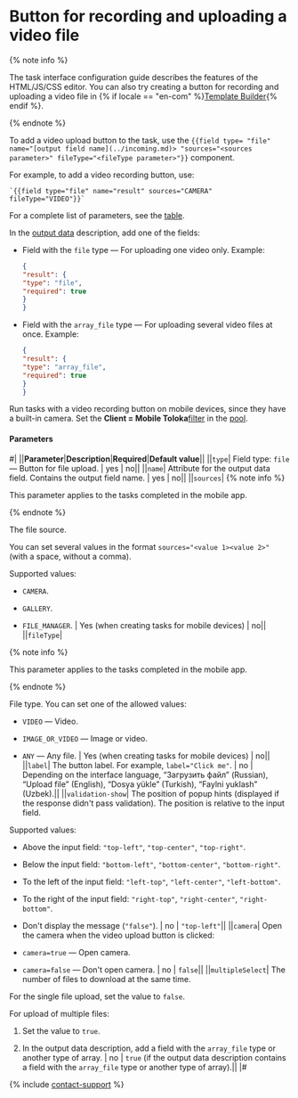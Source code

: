# Button for recording and uploading a video file

{% note info %}

The task interface configuration guide describes the features of the HTML/JS/CSS editor. You can also try creating a button for recording and uploading a video file in {% if locale == "en-com" %}[Template Builder](../../../template-builder/reference/field.media-file.md){% endif %}.

{% endnote %}

To add a video upload button to the task, use the `{{field type= "file" name="[output field name](../incoming.md)> "sources="<sources parameter>" fileType="<fileType parameter>"}}` component.

For example, to add a video recording button, use:

```plaintext
`{{field type="file" name="result" sources="CAMERA" fileType="VIDEO"}}`
```

For a complete list of parameters, see the [table](#table_param).

In the [output data](../incoming.md) description, add one of the fields:

- Field with the `file` type — For uploading one video only. Example:

    ```json
    {
    "result": {
    "type": "file",
    "required": true
    }
    }
    ```

- Field with the `array_file` type — For uploading several video files at once. Example:

    ```json
    {
    "result": {
    "type": "array_file",
    "required": true
    }
    }
    ```

Run tasks with a video recording button on mobile devices, since they have a built-in camera. Set the **Client = Mobile Toloka**[filter](../filters.md) in the [pool](../../../glossary.md#pool).

#### Parameters

#|
||**Parameter**|**Description**|**Required**|**Default value**||
||`type`| Field type: `file` — Button for file upload. | yes | no||
||`name`| Attribute for the output data field. Contains the output field name. | yes | no||
||`sources`| {% note info %}

This parameter applies to the tasks completed in the mobile app.

{% endnote %}

The file source.

You can set several values in the format `sources="<value 1><value 2>"` (with a space, without a comma).

Supported values:

- `CAMERA`.

- `GALLERY`.

- `FILE_MANAGER`. | Yes (when creating tasks for mobile devices) | no||
||`fileType`|

{% note info %}

This parameter applies to the tasks completed in the mobile app.

{% endnote %}

File type. You can set one of the allowed values:

- `VIDEO` — Video.

- `IMAGE_OR_VIDEO` — Image or video.

- `ANY` — Any file. | Yes (when creating tasks for mobile devices) | no||
||`label`| The button label. For example, `label="Click me"`. | no | Depending on the interface language, “Загрузить файл” (Russian), “Upload file” (English), “Dosya yükle” (Turkish), “Faylni yuklash” (Uzbek).||
||`validation-show`| The position of popup hints (displayed if the response didn't pass validation). The position is relative to the input field.

Supported values:

- Above the input field: `"top-left"`, `"top-center"`, `"top-right"`.

- Below the input field: `"bottom-left"`, `"bottom-center"`, `"bottom-right"`.

- To the left of the input field: `"left-top"`, `"left-center"`, `"left-bottom"`.

- To the right of the input field: `"right-top"`, `"right-center"`, `"right-bottom"`.

- Don't display the message (`"false"`). | no | `"top-left"`||
||`camera`| Open the camera when the video upload button is clicked:

- `camera=true` — Open camera.

- `camera=false` — Don't open camera. | no | `false`||
||`multipleSelect`| The number of files to download at the same time.

For the single file upload, set the value to `false`.

For upload of multiple files:

1. Set the value to `true`.

1. In the output data description, add a field with the `array_file` type or another type of array. | no | `true` (if the output data description contains a field with the `array_file` type or another type of array).||
|#

{% include [contact-support](../../_includes/contact-support-help.md) %}
